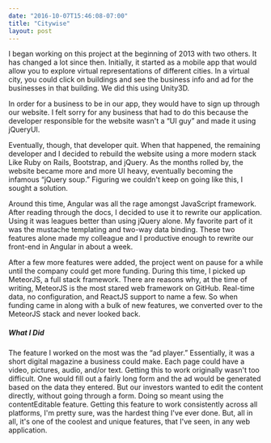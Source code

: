 ```yaml
---
date: "2016-10-07T15:46:08-07:00"
title: "Citywise"
layout: post
---
```

I began working on this project at the beginning of 2013 with two others. It has changed a lot since then. Initially, it started as a mobile app that would allow you to explore virtual representations of different cities. In a virtual city, you could click on buildings and see the business info and ad for the businesses in that building. We did this using Unity3D.

In order for a business to be in our app, they would have to sign up through our website. I felt sorry for any business that had to do this because the developer responsible for the website wasn't a “UI guy” and made it using jQueryUI.

Eventually, though, that developer quit. When that happened, the remaining developer and I decided to rebuild the website using a more modern stack Like Ruby on Rails, Bootstrap, and jQuery. As the months rolled by, the website became more and more UI heavy, eventually becoming the infamous “jQuery soup.” Figuring we couldn't keep on going like this, I sought a solution. 

Around this time, Angular was all the rage amongst JavaScript framework. After reading through the docs, I decided to use it to rewrite our application. Using it was leagues better than using jQuery alone. My favorite part of it was the mustache templating and two-way data binding. These two features alone made my colleague and I productive enough to rewrite our front-end in Angular in about a week.

After a few more features were added, the project went on pause for a while until the company could get more funding. During this time, I picked up MeteorJS, a full stack framework. There are reasons why, at the time of writing, MeteorJS is the most stared web framework on GitHub. Real-time data, no configuration, and ReactJS support to name a few. So when funding came in along with a bulk of  new features, we converted over to the MeteorJS stack and never looked back.

##### What I Did
The feature I worked on the most was the “ad player.” Essentially, it was a short digital magazine a business could make. Each page could have a video, pictures, audio, and/or text. Getting this to work originally wasn't too difficult. One would fill out a fairly long form and the ad would be generated based on the data they entered. But our investors wanted to edit the content directly, without going through a form. Doing so meant using the contentEditable feature. Getting this feature to work consistently across all platforms, I'm pretty sure, was the hardest thing I've ever done. But, all in all, it's one of the coolest and unique features, that I've seen, in any web application. 



